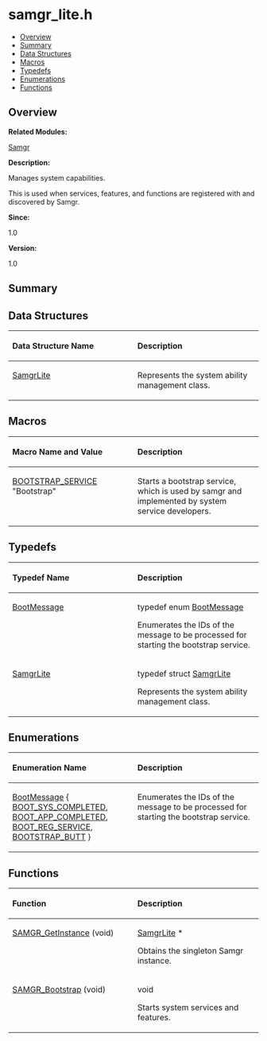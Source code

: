 # samgr\_lite.h<a name="ZH-CN_TOPIC_0000001055518068"></a>

-   [Overview](#section549160462165629)
-   [Summary](#section589973563165629)
-   [Data Structures](#nested-classes)
-   [Macros](#define-members)
-   [Typedefs](#typedef-members)
-   [Enumerations](#enum-members)
-   [Functions](#func-members)

## **Overview**<a name="section549160462165629"></a>

**Related Modules:**

[Samgr](Samgr.md)

**Description:**

Manages system capabilities. 

This is used when services, features, and functions are registered with and discovered by Samgr. 

**Since:**

1.0

**Version:**

1.0

## **Summary**<a name="section589973563165629"></a>

## Data Structures<a name="nested-classes"></a>

<a name="table1691602233165629"></a>
<table><thead align="left"><tr id="row1648841251165629"><th class="cellrowborder" valign="top" width="50%" id="mcps1.1.3.1.1"><p id="p656882962165629"><a name="p656882962165629"></a><a name="p656882962165629"></a>Data Structure Name</p>
</th>
<th class="cellrowborder" valign="top" width="50%" id="mcps1.1.3.1.2"><p id="p728250291165629"><a name="p728250291165629"></a><a name="p728250291165629"></a>Description</p>
</th>
</tr>
</thead>
<tbody><tr id="row423439244165629"><td class="cellrowborder" valign="top" width="50%" headers="mcps1.1.3.1.1 "><p id="p206028542165629"><a name="p206028542165629"></a><a name="p206028542165629"></a><a href="SamgrLite.md">SamgrLite</a></p>
</td>
<td class="cellrowborder" valign="top" width="50%" headers="mcps1.1.3.1.2 "><p id="p619397056165629"><a name="p619397056165629"></a><a name="p619397056165629"></a>Represents the system ability management class. </p>
</td>
</tr>
</tbody>
</table>

## Macros<a name="define-members"></a>

<a name="table277174811165629"></a>
<table><thead align="left"><tr id="row1866485136165629"><th class="cellrowborder" valign="top" width="50%" id="mcps1.1.3.1.1"><p id="p381214952165629"><a name="p381214952165629"></a><a name="p381214952165629"></a>Macro Name and Value</p>
</th>
<th class="cellrowborder" valign="top" width="50%" id="mcps1.1.3.1.2"><p id="p71334673165629"><a name="p71334673165629"></a><a name="p71334673165629"></a>Description</p>
</th>
</tr>
</thead>
<tbody><tr id="row929120838165629"><td class="cellrowborder" valign="top" width="50%" headers="mcps1.1.3.1.1 "><p id="p374394218165629"><a name="p374394218165629"></a><a name="p374394218165629"></a><a href="Samgr.md#gadc00f0568236d4538c867ed7194d8960">BOOTSTRAP_SERVICE</a>   "Bootstrap"</p>
</td>
<td class="cellrowborder" valign="top" width="50%" headers="mcps1.1.3.1.2 "><p id="p1685222965165629"><a name="p1685222965165629"></a><a name="p1685222965165629"></a>Starts a bootstrap service, which is used by samgr and implemented by system service developers. </p>
</td>
</tr>
</tbody>
</table>

## Typedefs<a name="typedef-members"></a>

<a name="table1234710657165629"></a>
<table><thead align="left"><tr id="row1838709564165629"><th class="cellrowborder" valign="top" width="50%" id="mcps1.1.3.1.1"><p id="p1662204629165629"><a name="p1662204629165629"></a><a name="p1662204629165629"></a>Typedef Name</p>
</th>
<th class="cellrowborder" valign="top" width="50%" id="mcps1.1.3.1.2"><p id="p88442259165629"><a name="p88442259165629"></a><a name="p88442259165629"></a>Description</p>
</th>
</tr>
</thead>
<tbody><tr id="row791747574165629"><td class="cellrowborder" valign="top" width="50%" headers="mcps1.1.3.1.1 "><p id="p791785758165629"><a name="p791785758165629"></a><a name="p791785758165629"></a><a href="Samgr.md#gadc486c8d2698eab8a9f26f0eb6cc63c8">BootMessage</a></p>
</td>
<td class="cellrowborder" valign="top" width="50%" headers="mcps1.1.3.1.2 "><p id="p1258997390165629"><a name="p1258997390165629"></a><a name="p1258997390165629"></a>typedef enum <a href="Samgr.md#gaf39e482610dca95f0dba85613755eb40">BootMessage</a> </p>
<p id="p2038341502165629"><a name="p2038341502165629"></a><a name="p2038341502165629"></a>Enumerates the IDs of the message to be processed for starting the bootstrap service. </p>
</td>
</tr>
<tr id="row1745739695165629"><td class="cellrowborder" valign="top" width="50%" headers="mcps1.1.3.1.1 "><p id="p1783992576165629"><a name="p1783992576165629"></a><a name="p1783992576165629"></a><a href="Samgr.md#gaad729fe4f36b7b42a122349af334fb28">SamgrLite</a></p>
</td>
<td class="cellrowborder" valign="top" width="50%" headers="mcps1.1.3.1.2 "><p id="p98059707165629"><a name="p98059707165629"></a><a name="p98059707165629"></a>typedef struct <a href="SamgrLite.md">SamgrLite</a> </p>
<p id="p1540196231165629"><a name="p1540196231165629"></a><a name="p1540196231165629"></a>Represents the system ability management class. </p>
</td>
</tr>
</tbody>
</table>

## Enumerations<a name="enum-members"></a>

<a name="table1358420422165629"></a>
<table><thead align="left"><tr id="row235058232165629"><th class="cellrowborder" valign="top" width="50%" id="mcps1.1.3.1.1"><p id="p599807092165629"><a name="p599807092165629"></a><a name="p599807092165629"></a>Enumeration Name</p>
</th>
<th class="cellrowborder" valign="top" width="50%" id="mcps1.1.3.1.2"><p id="p1636506204165629"><a name="p1636506204165629"></a><a name="p1636506204165629"></a>Description</p>
</th>
</tr>
</thead>
<tbody><tr id="row495358628165629"><td class="cellrowborder" valign="top" width="50%" headers="mcps1.1.3.1.1 "><p id="p682367274165629"><a name="p682367274165629"></a><a name="p682367274165629"></a><a href="Samgr.md#gaf39e482610dca95f0dba85613755eb40">BootMessage</a> { <a href="Samgr.md#ggaf39e482610dca95f0dba85613755eb40aee5f1e07de9a8e2e167f97dd2cc0c2d7">BOOT_SYS_COMPLETED</a>, <a href="Samgr.md#ggaf39e482610dca95f0dba85613755eb40a8b0613200e2b05f9309175fe9bd30ca1">BOOT_APP_COMPLETED</a>, <a href="Samgr.md#ggaf39e482610dca95f0dba85613755eb40a9aff5f5b8378e898076ee326da5cd572">BOOT_REG_SERVICE</a>, <a href="Samgr.md#ggaf39e482610dca95f0dba85613755eb40a515e06399df48a6d93435e7c30745eec">BOOTSTRAP_BUTT</a> }</p>
</td>
<td class="cellrowborder" valign="top" width="50%" headers="mcps1.1.3.1.2 "><p id="p906655738165629"><a name="p906655738165629"></a><a name="p906655738165629"></a>Enumerates the IDs of the message to be processed for starting the bootstrap service. </p>
</td>
</tr>
</tbody>
</table>

## Functions<a name="func-members"></a>

<a name="table816984457165629"></a>
<table><thead align="left"><tr id="row1675762911165629"><th class="cellrowborder" valign="top" width="50%" id="mcps1.1.3.1.1"><p id="p167801280165629"><a name="p167801280165629"></a><a name="p167801280165629"></a>Function</p>
</th>
<th class="cellrowborder" valign="top" width="50%" id="mcps1.1.3.1.2"><p id="p721063531165629"><a name="p721063531165629"></a><a name="p721063531165629"></a>Description</p>
</th>
</tr>
</thead>
<tbody><tr id="row1867885309165629"><td class="cellrowborder" valign="top" width="50%" headers="mcps1.1.3.1.1 "><p id="p1496543063165629"><a name="p1496543063165629"></a><a name="p1496543063165629"></a><a href="Samgr.md#ga21f168d6f97d6991115ae1cf8bbd8deb">SAMGR_GetInstance</a> (void)</p>
</td>
<td class="cellrowborder" valign="top" width="50%" headers="mcps1.1.3.1.2 "><p id="p194031720165629"><a name="p194031720165629"></a><a name="p194031720165629"></a><a href="SamgrLite.md">SamgrLite</a> * </p>
<p id="p27700425165629"><a name="p27700425165629"></a><a name="p27700425165629"></a>Obtains the singleton Samgr instance. </p>
</td>
</tr>
<tr id="row1523658064165629"><td class="cellrowborder" valign="top" width="50%" headers="mcps1.1.3.1.1 "><p id="p1002316694165629"><a name="p1002316694165629"></a><a name="p1002316694165629"></a><a href="Samgr.md#ga756ac1f5376c72aa5d14b855a302d7b6">SAMGR_Bootstrap</a> (void)</p>
</td>
<td class="cellrowborder" valign="top" width="50%" headers="mcps1.1.3.1.2 "><p id="p2116451284165629"><a name="p2116451284165629"></a><a name="p2116451284165629"></a>void </p>
<p id="p507186952165629"><a name="p507186952165629"></a><a name="p507186952165629"></a>Starts system services and features. </p>
</td>
</tr>
</tbody>
</table>

